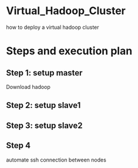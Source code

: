 # Virtual_Hadoop_Cluster
how to deploy a virtual hadoop cluster

# Steps and execution plan
## Step 1: setup master
Download hadoop
## Step 2: setup slave1

## Step 3: setup slave2

## Step 4
automate ssh connection between nodes
